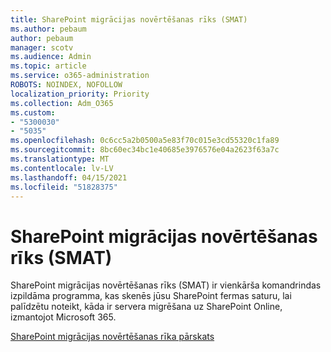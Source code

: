 ```yaml
---
title: SharePoint migrācijas novērtēšanas rīks (SMAT)
ms.author: pebaum
author: pebaum
manager: scotv
ms.audience: Admin
ms.topic: article
ms.service: o365-administration
ROBOTS: NOINDEX, NOFOLLOW
localization_priority: Priority
ms.collection: Adm_O365
ms.custom:
- "5300030"
- "5035"
ms.openlocfilehash: 0c6cc5a2b0500a5e83f70c015e3cd55320c1fa89
ms.sourcegitcommit: 8bc60ec34bc1e40685e3976576e04a2623f63a7c
ms.translationtype: MT
ms.contentlocale: lv-LV
ms.lasthandoff: 04/15/2021
ms.locfileid: "51828375"
---
```

# <a name="sharepoint-migration-assessment-tool-smat"></a>SharePoint migrācijas novērtēšanas rīks (SMAT)

SharePoint migrācijas novērtēšanas rīks (SMAT) ir vienkārša komandrindas izpildāma programma, kas skenēs jūsu SharePoint fermas saturu, lai palīdzētu noteikt, kāda ir servera migrēšana uz SharePoint Online, izmantojot Microsoft 365.

[SharePoint migrācijas novērtēšanas rīka pārskats](https://docs.microsoft.com/sharepointmigration/overview-of-the-sharepoint-migration-assessment-tool)
